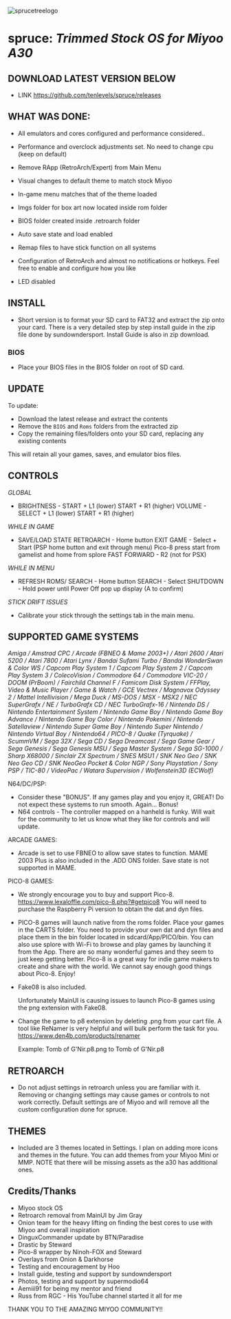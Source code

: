 ![sprucetreelogo](https://github.com/tenlevels/spruce/assets/139886575/f248b441-835c-4f2e-b849-cec145b3ffcf)

# spruce: *Trimmed Stock OS for Miyoo A30*

## DOWNLOAD LATEST VERSION BELOW

  - LINK https://github.com/tenlevels/spruce/releases

## WHAT WAS DONE:

 - All emulators and cores configured and performance considered..

 - Performance and overclock adjustments set. No need to change cpu (keep on default)

 - Remove RApp (RetroArch/Expert) from Main Menu

 - Visual changes to default theme to match stock Miyoo

 - In-game menu matches that of the theme loaded

 - Imgs folder for box art now located inside rom folder

 - BIOS folder created inside .retroarch folder

 - Auto save state and load enabled

 - Remap files to have stick function on all systems

 - Configuration of RetroArch and almost no notifications or hotkeys. Feel free to enable and configure how you like

 - LED disabled

## INSTALL

  - Short version is to format your SD card to FAT32 and extract the zip onto your card. There is a very detailed step by step install guide in the zip file done by sundowndersport. Install Guide is also in zip download.

### BIOS

  - Place your BIOS files in the BIOS folder on root of SD card.

## UPDATE

To update:

- Download the latest release and extract the contents
- Remove the `BIOS` and `Roms` folders from the extracted zip
- Copy the remaining files/folders onto your SD card, replacing any existing contents

This will retain all your games, saves, and emulator bios files.

## CONTROLS

  *GLOBAL*

  - BRIGHTNESS - START + L1 (lower) START + R1 (higher)
    VOLUME - SELECT + L1 (lower) START + R1 (higher)

  *WHILE IN GAME*

  - SAVE/LOAD STATE RETROARCH - Home button
    EXIT GAME - Select + Start (PSP home button and exit through menu) Pico-8 press start from gamelist and home from splore
    FAST FORWARD - R2 (not for PSX)

  *WHILE IN MENU*

  - REFRESH ROMS/ SEARCH - Home button
    SEARCH - Select
    SHUTDOWN - Hold power until Power Off pop up display (A to confirm)

  *STICK DRIFT ISSUES*

  - Calibrate your stick through the settings tab in the main menu.

## SUPPORTED GAME SYSTEMS

*Amiga / Amstrad CPC / Arcade (FBNEO & Mame 2003+) / Atari 2600 / Atari 5200 / Atari 7800 / Atari Lynx / Bandai Sufami Turbo / Bandai WonderSwan & Color WS / Capcom Play System 1 / Capcom Play System 2 / Capcom Play System 3 / ColecoVision / Commodore 64 / Commodore VIC-20 / DOOM (PrBoom) / Fairchild Channel F / Famicom Disk System / FFPlay, Video & Music Player / Game & Watch / GCE Vectrex / Magnavox Odyssey 2 / Mattel Intellivision / Mega Duck / MS-DOS / MSX - MSX2 / NEC SuperGrafx / NE / TurboGrafx CD / NEC TurboGrafx-16 / Nintendo DS / Nintendo Entertainment System / Nintendo Game Boy / Nintendo Game Boy Advance / Nintendo Game Boy Color / Nintendo Pokemini / Nintendo Satellaview / Nintendo Super Game Boy / Nintendo Super Nintendo / Nintendo Virtual Boy / Nintendo64 / PICO-8 / Quake (Tyrquake) / ScummVM / Sega 32X / Sega CD / Sega Dreamcast / Sega Game Gear / Sega Genesis / Sega Genesis MSU / Sega Master System / Sega SG-1000 / Sharp X68000 / Sinclair ZX Spectrum / SNES MSU1 / SNK Neo Geo / SNK Neo Geo CD / SNK NeoGeo Pocket & Color NGP / Sony Playstation / Sony  PSP / TIC-80 / VideoPac / Watara Supervision / Wolfenstein3D (ECWolf)*

  N64/DC/PSP:

  - Consider these "BONUS". If any games play and you enjoy it, GREAT! Do not expect these systems to run smooth. Again... Bonus!
  - N64 controls - The controller mapped on a hanheld is funky. Will wait for the community to let us know what they like for controls and will update.

 ARCADE GAMES:

  - Arcade is set to use FBNEO to allow save states to function. MAME 2003 Plus is also included in the .ADD ONS folder. Save state is not supported in MAME.

 PICO-8 GAMES:

   - We strongly encourage you to buy and support Pico-8. https://www.lexaloffle.com/pico-8.php?#getpico8 You will need to purchase the Raspberry Pi version to obtain the dat and dyn files.

   - PICO-8 games will launch native from the roms folder. Place your games in the CARTS folder. You need to provide your own dat and dyn files and place them in the bin folder located in sdcard/App/PICO/bin. You can also use splore with Wi-Fi to browse and play games by launching it from the App. There are so many wonderful games and they seem to just keep getting better. Pico-8 is a great way for indie game makers to create and share with the world. We cannot say enough good things about Pico-8. Enjoy!

  - Fake08 is also included.

    Unfortunately MainUI is causing issues to launch Pico-8 games using the png extension with Fake08.
  
  - Change the game to p8 extension by deleting .png from your cart file. 
  A tool like ReNamer is very helpful and will bulk perform the task for you. https://www.den4b.com/products/renamer

      Example:
        Tomb of G'Nir.p8.png
        to
        Tomb of G'Nir.p8

## RETROARCH

  - Do not adjust settings in retroarch unless you are familiar with it.
  Removing or changing settings may cause games or controls to not work correctly. Default settings are of Miyoo and will remove all the custom configuration done for spruce.

## THEMES

  - Included are 3 themes located in Settings. I plan on adding more icons and themes in the future.
  You can add themes from your Miyoo Mini or MMP. NOTE that there will be missing assets as the a30 has additional ones.

## Credits/Thanks

  - Miyoo stock OS
  - Retroarch removal from MainUI by Jim Gray
  - Onion team for the heavy lifting on finding the best cores to use with Miyoo and overall inspiration
  - DinguxCommander update by BTN/Paradise
  - Drastic by Steward
  - Pico-8 wrapper by Ninoh-FOX and Steward
  - Overlays from Onion & Darkhorse
  - Testing and encouragement by Hoo
  - Install guide, testing and support by sundowndersport
  - Photos, testing and support by supermodio64
  - Aemiii91 for being my mentor and friend
  - Russ from RGC - His YouTube channel started it all for me

THANK YOU TO THE AMAZING MIYOO COMMUNITY!!
